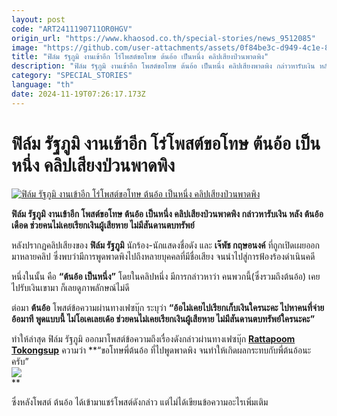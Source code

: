 ```yaml
---
layout: post
code: "ART2411190711OR0HGV"
origin_url: "https://www.khaosod.co.th/special-stories/news_9512085"
image: "https://github.com/user-attachments/assets/0f84be3c-d949-4c1e-85fa-f52ab9d7350a"
title: "ฟิล์ม รัฐภูมิ งานเข้าอีก โร่โพสต์ขอโทษ ต้นอ้อ เป็นหนึ่ง คลิปเสียงป่วนพาดพิง"
description: "ฟิล์ม รัฐภูมิ งานเข้าอีก โพสต์ขอโทษ ต้นอ้อ เป็นหนึ่ง คลิปเสียงพาดพิง กล่าวหารับเงิน หลัง ต้นอ้อ เดือด ช่วยคนไม่เคยเรียกเงินผู้เสียหาย ไม่มีสันดานตบทรัพย์"
category: "SPECIAL_STORIES"
language: "th"
date: 2024-11-19T07:26:17.173Z
---
```


# ฟิล์ม รัฐภูมิ งานเข้าอีก โร่โพสต์ขอโทษ ต้นอ้อ เป็นหนึ่ง คลิปเสียงป่วนพาดพิง

[![ฟิล์ม รัฐภูมิ งานเข้าอีก โร่โพสต์ขอโทษ ต้นอ้อ เป็นหนึ่ง คลิปเสียงป่วนพาดพิง](https://www.khaosod.co.th/wpapp/uploads/2024/11/film-1.jpg "ฟิล์ม รัฐภูมิ งานเข้าอีก โร่โพสต์ขอโทษ ต้นอ้อ เป็นหนึ่ง คลิปเสียงป่วนพาดพิง")](https://www.khaosod.co.th/wpapp/uploads/2024/11/film-1.jpg)

**ฟิล์ม รัฐภูมิ งานเข้าอีก โพสต์ขอโทษ ต้นอ้อ เป็นหนึ่ง คลิปเสียงป่วนพาดพิง กล่าวหารับเงิน หลัง ต้นอ้อ เดือด ช่วยคนไม่เคยเรียกเงินผู้เสียหาย ไม่มีสันดานตบทรัพย์**

หลังปรากฏคลิปเสียงของ **ฟิล์ม รัฐภูมิ** นักร้อง-นักแสดงชื่อดัง และ **เจ๊พัช กฤษอนงค์** ที่ถูกเปิดเผยออกมาหลายคลิป ซึ่งพบว่ามีการพูดพาดพิงไปถึงหลายบุคคลที่มีชื่อเสียง จนนำไปสู่การฟ้องร้องดำเนินคดี

หนึ่งในนั้น คือ **“ต้นอ้อ เป็นหนึ่ง”** โดยในคลิปหนึ่ง มีการกล่าวหาว่า คนพวกนี้(ซึ่งรวมถึงต้นอ้อ) เคยไปรับเงินเขามา ก็เลยดูภาพลักษณ์ไม่ดี

ต่อมา **ต้นอ้อ** โพสต์ข้อความผ่านทางเฟซบุ๊ก ระบุว่า **“อ้อไม่เคยไปเรียกเก็บเงินใครนะคะ ไปหาคนที่จ่ายอ้อมาที พูดแบบนี้ ไม่โอเคเลยเด้อ ช่วยคนไม่เคยเรียกเงินผู้เสียหาย ไม่มีสันดานตบทรัพย์ใครนะคะ”**

ทำให้ล่าสุด ฟิล์ม รัฐภูมิ ออกมาโพสต์ข้อความถึงเรื่องดังกล่าวผ่านทางเฟซบุ๊ก [**Rattapoom Tokongsup**](https://www.facebook.com/rattapoom.tokongsup?__cft__[0]=AZXNl5tbewFlbppXiieveyMcwCc8_sgyWJfOLb-eX-58MNhf77cQDjociCzHEBeg32vS339tKGqBhuWGcH7R35Ukh26VEl_N0omt84BlmtOZcKuDmM7Qk1YBq0mPVn8tpMflltLUoiaEYVOBVNE8q2bb8UkW3kgp1vVYWeBBCdq2Lw&__tn__=-UC%2CP-R) ความว่า **“ขอโทษพี่ต้นอ้อ ที่ไปพูดพาดพิง จนทำให้เกิดผลกระทบกับพี่ต้นอ้อนะครับ”  
[![](https://www.khaosod.co.th/wpapp/uploads/2024/11/cats-19.jpg)](https://www.khaosod.co.th/wpapp/uploads/2024/11/cats-19.jpg)  
**

ซึ่งหลังโพสต์ ต้นอ้อ ได้เข้ามาแชร์โพสต์ดังกล่าว แต่ไม่ได้เขียนข้อความอะไรเพิ่มเติม

